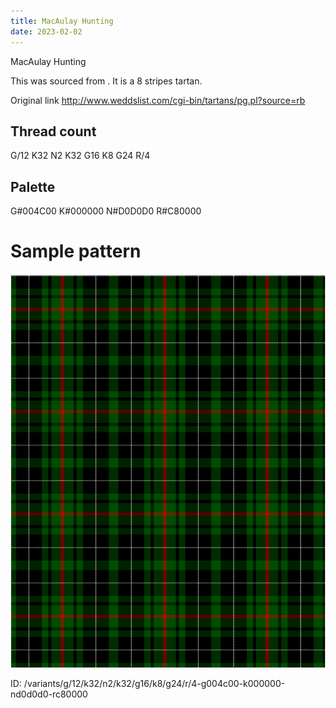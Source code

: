 ```yaml
---
title: MacAulay Hunting
date: 2023-02-02
---
```

MacAulay Hunting

This was sourced from <no value>.  It is a 8 stripes tartan.

Original link http://www.weddslist.com/cgi-bin/tartans/pg.pl?source=rb

## Thread count
G/12 K32 N2 K32 G16 K8 G24 R/4

## Palette
G#004C00 K#000000 N#D0D0D0 R#C80000

# Sample pattern

![Tartan detail](tartan.png "G/12 K32 N2 K32 G16 K8 G24 R/4 tartan")

ID: /variants/g/12/k32/n2/k32/g16/k8/g24/r/4-g004c00-k000000-nd0d0d0-rc80000